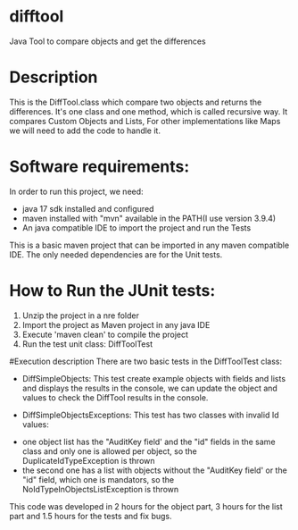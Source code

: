 # difftool
Java Tool to compare objects and get the differences
# Description
This is the DiffTool.class which compare two objects and returns the differences.
It's one class and one method, which is called recursive way.
It compares Custom Objects and Lists, For other implementations like Maps we will need to add the code to handle it.

# Software requirements:
In order to run this project, we need:
* java 17 sdk installed and configured
* maven installed with "mvn" available in the PATH(I use version 3.9.4)
* An java compatible IDE to import the project and run the Tests

This is a basic maven project that can be imported in any maven compatible IDE. The only needed dependencies are
for the Unit tests.

# How to Run the JUnit tests:
1. Unzip the project in a nre folder
2. Import the project as Maven project in any java IDE
3. Execute 'maven clean' to compile the project
4. Run the test unit class: DiffToolTest

#Execution description
There are two basic tests in the DiffToolTest class:

* DiffSimpleObjects: This test create example objects with fields and lists and displays the results in the console, we
  can update the object and values to check the DiffTool results in the console.

* DiffSimpleObjectsExceptions: This test has two classes with invalid Id values:
- one object list has the "AuditKey field' and the "id" fields in the same class and only one is allowed per object,
  so the DuplicateIdTypeException is thrown
- the second one has a list with objects without the  "AuditKey field' or the "id" field, which one is  mandators,
  so the NoIdTypeInObjectsListException is thrown

This code was developed in 2 hours for the object part, 3 hours for the list part and 1.5 hours for the tests and fix bugs.